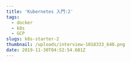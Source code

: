 ```yaml
---
title: 'Kubernetes 入門:2'
tags:
  - docker
  - k8s
  - GCP
slugs: k8s-starter-2
thumbnail: /uploads/interview-1018333_640.png
date: 2019-11-30T04:52:54.681Z
---
```


